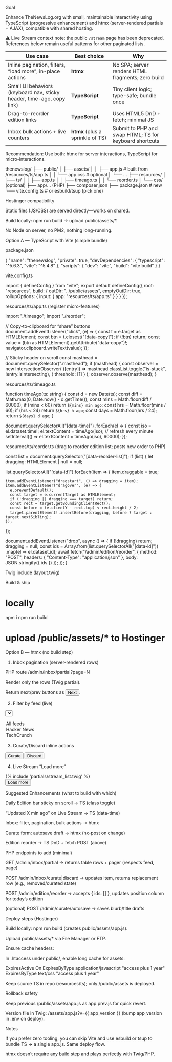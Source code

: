 Goal

Enhance TheNewsLog.org with small, maintainable interactivity using TypeScript (progressive enhancement) and htmx (server-rendered partials + AJAX), compatible with shared hosting.

⚠️ Live Stream context note: the public `/stream` page has been deprecated. References below remain useful patterns for other paginated lists.

| Use case                                                              | Best choice                      | Why                                                    |
| --------------------------------------------------------------------- | -------------------------------- | ------------------------------------------------------ |
| Inline pagination, filters, “load more”, in-place actions             | **htmx**                         | No SPA; server renders HTML fragments; zero build      |
| Small UI behaviors (keyboard nav, sticky header, time-ago, copy link) | **TypeScript**                   | Tiny client logic; type-safe; bundle once              |
| Drag-to-reorder edition links                                         | **TypeScript**                   | Uses HTML5 DnD + fetch; minimal JS                     |
| Inbox bulk actions + live counters                                    | **htmx** (plus a sprinkle of TS) | Submit to PHP and swap HTML; TS for keyboard shortcuts |

Recommendation: Use both: htmx for server interactions, TypeScript for micro-interactions.

thenewslog/
├── public/
│   ├── assets/
│   │   ├── app.js        # built from /resources/ts/app.ts
│   │   └── app.css       # optional
│   └── ...
├── resources/
│   ├── ts/
│   │   ├── app.ts
│   │   ├── timeago.ts
│   │   └── reorder.ts
│   └── css/ (optional)
├── app/… (PHP)
├── composer.json
├── package.json          # new
└── vite.config.ts        # or esbuild/tsup (pick one)

Hostinger compatibility

Static files (JS/CSS) are served directly—works on shared.

Build locally: npm run build → upload public/assets/*.

No Node on server, no PM2, nothing long-running.

Option A — TypeScript with Vite (simple bundle)

package.json

{
  "name": "thenewslog",
  "private": true,
  "devDependencies": {
    "typescript": "^5.6.3",
    "vite": "^5.4.8"
  },
  "scripts": {
    "dev": "vite",
    "build": "vite build"
  }
}

vite.config.ts

import { defineConfig } from "vite";
export default defineConfig({
  root: "resources",
  build: {
    outDir: "../public/assets",
    emptyOutDir: true,
    rollupOptions: {
      input: { app: "resources/ts/app.ts" }
    }
  }
});

resources/ts/app.ts (register micro-features)

import "./timeago";
import "./reorder";

// Copy-to-clipboard for “share” buttons
document.addEventListener("click", (e) => {
  const t = e.target as HTMLElement;
  const btn = t.closest("[data-copy]");
  if (!btn) return;
  const value = (btn as HTMLElement).getAttribute("data-copy")!;
  navigator.clipboard.writeText(value);
});

// Sticky header on scroll
const masthead = document.querySelector<HTMLElement>(".masthead");
if (masthead) {
  const observer = new IntersectionObserver(
    ([entry]) => masthead.classList.toggle("is-stuck", !entry.isIntersecting),
    { threshold: [1] }
  );
  observer.observe(masthead);
}

resources/ts/timeago.ts

function timeAgo(ts: string) {
  const d = new Date(ts);
  const diff = Math.max(0, Date.now() - d.getTime());
  const mins = Math.floor(diff / 60000);
  if (mins < 60) return `${mins} min ago`;
  const hrs = Math.floor(mins / 60);
  if (hrs < 24) return `${hrs} h ago`;
  const days = Math.floor(hrs / 24);
  return `${days} d ago`;
}

document.querySelectorAll<HTMLElement>("[data-time]")
  .forEach(el => {
    const iso = el.dataset.time!;
    el.textContent = timeAgo(iso);
    // refresh every minute
    setInterval(() => el.textContent = timeAgo(iso), 60000);
  });

resources/ts/reorder.ts (drag to reorder edition list; posts new order to PHP)

const list = document.querySelector<HTMLElement>("[data-reorder-list]");
if (list) {
  let dragging: HTMLElement | null = null;

  list.querySelectorAll<HTMLElement>("[data-id]").forEach(item => {
    item.draggable = true;

    item.addEventListener("dragstart", () => dragging = item);
    item.addEventListener("dragover", (e) => {
      e.preventDefault();
      const target = e.currentTarget as HTMLElement;
      if (!dragging || dragging === target) return;
      const rect = target.getBoundingClientRect();
      const before = (e.clientY - rect.top) < rect.height / 2;
      target.parentElement!.insertBefore(dragging, before ? target : target.nextSibling);
    });
  });

  document.addEventListener("drop", async () => {
    if (!dragging) return;
    dragging = null;
    const ids = Array.from(list.querySelectorAll<HTMLElement>("[data-id]"))
      .map(el => el.dataset.id);
    await fetch("/admin/edition/reorder", {
      method: "POST",
      headers: { "Content-Type": "application/json" },
      body: JSON.stringify({ ids })
    });
  });
}

Twig include (layout.twig)

<link rel="preload" href="/assets/app.js" as="script">
<script defer src="/assets/app.js"></script>

Build & ship

# locally

npm i
npm run build

# upload /public/assets/* to Hostinger

Option B — htmx (no build step)

<script src="https://unpkg.com/htmx.org@1.9.12"></script>

1) Inbox pagination (server-rendered rows)

<div
  id="inbox"
  hx-get="/admin/inbox/partial?page=1"
  hx-trigger="load"
  hx-target="#inbox"
  hx-swap="innerHTML">
</div>

PHP route /admin/inbox/partial?page=N

Render only the <tbody> rows (Twig partial).

Return next/prev buttons as <button hx-get="/admin/inbox/partial?page=2" hx-target="#inbox" hx-swap="innerHTML">Next</button>.

2) Filter by feed (live)

<select
  name="feed"
  hx-get="/admin/inbox/partial"
  hx-params="serialize"
  hx-target="#inbox"
  hx-swap="innerHTML">
  <option value="">All feeds</option>
  <option value="hn">Hacker News</option>
  <option value="tc">TechCrunch</option>
</select>

3) Curate/Discard inline actions

<button
  hx-post="/admin/inbox/curate"
  hx-vals='{"id":"{{ item.id }}"}'
  hx-target="#row-{{ item.id }}"
  hx-swap="outerHTML">
  Curate
</button>
<button
  class="muted"
  hx-post="/admin/inbox/discard"
  hx-vals='{"id":"{{ item.id }}"}'
  hx-target="#row-{{ item.id }}"
  hx-swap="outerHTML">
  Discard
</button>

4) Live Stream “Load more”

<div id="stream-list">
  {% include 'partials/stream_list.twig' %}
</div>
<button
  hx-get="/stream/partial?after={{ last_id }}"
  hx-target="#stream-list"
  hx-swap="beforeend">
  Load more
</button>

Suggested Enhancements (what to build with which)

Daily Edition bar sticky on scroll → TS (class toggle)

“Updated X min ago” on Live Stream → TS (data-time)

Inbox: filter, pagination, bulk actions → htmx

Curate form: autosave draft → htmx (hx-post on change)

Edition reorder → TS DnD + fetch POST (above)

PHP endpoints to add (minimal)

GET /admin/inbox/partial → returns table rows + pager (respects feed, page)

POST /admin/inbox/curate|discard → updates item, returns replacement row (e.g., removed/curated state)

POST /admin/edition/reorder → accepts { ids: [] }, updates position column for today’s edition

(optional) POST /admin/curate/autosave → saves blurb/title drafts

Deploy steps (Hostinger)

Build locally: npm run build (creates public/assets/app.js).

Upload public/assets/* via File Manager or FTP.

Ensure cache headers:

In .htaccess under public/, enable long cache for assets:

<IfModule mod_expires.c>
  ExpiresActive On
  ExpiresByType application/javascript "access plus 1 year"
  ExpiresByType text/css "access plus 1 year"
</IfModule>

Keep source TS in repo (resources/ts); only /public/assets is deployed.

Rollback safety

Keep previous /public/assets/app.js as app.prev.js for quick revert.

Version file in Twig: /assets/app.js?v={{ app_version }} (bump app_version in .env on deploy).

Notes

If you prefer zero tooling, you can skip Vite and use esbuild or tsup to bundle TS → a single app.js. Same deploy flow.

htmx doesn’t require any build step and plays perfectly with Twig/PHP.
